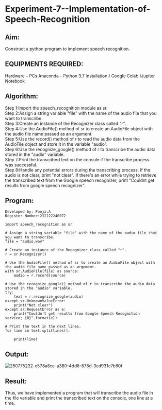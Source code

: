 # Experiment-7--Implementation-of-Speech-Recognition

## Aim:
 Construct a python program to implement speech recognition.
 
## EQUIPMENTS REQUIRED:
Hardware – PCs
Anaconda – Python 3.7 Installation / Google Colab /Jupiter Notebook

## Algorithm:
Step 1:Import the speech_recognition module as sr.<br>
Step 2:Assign a string variable "file" with the name of the audio file that you want to transcribe.<br>
Step 3:Create an instance of the Recognizer class called "r".<br>
Step 4:Use the AudioFile() method of sr to create an AudioFile object with the audio file name passed as an argument.<br>
Step 5:Use the record() method of r to read the audio data from the AudioFile object and store it in the variable "audio".<br>
Step 6:Use the recognize_google() method of r to transcribe the audio data stored in the "audio" variable.<br>
Step 7:Print the transcribed text on the console if the transcribe process was successful.<br>
Step 8:Handle any potential errors during the transcribing process. If the audio is not clear, print "not clear". If there's an error while trying to retrieve the transcribed text from the Google speech recognizer, print "Couldnt get results from google speech recognizer".<br>

## Program:
```
Developed by: Pooja.A
Register Number:212222240072
```
```
import speech_recognition as sr

# Assign a string variable "file" with the name of the audio file that you want to transcribe.
file = "audio.wav"

# Create an instance of the Recognizer class called "r".
r = sr.Recognizer()

# Use the AudioFile() method of sr to create an AudioFile object with the audio file name passed as an argument.
with sr.AudioFile(file) as source:
    audio = r.record(source)

# Use the recognize_google() method of r to transcribe the audio data stored in the "audio" variable.
try:
    text = r.recognize_google(audio)
except sr.UnknownValueError:
    print("Not clear")
except sr.RequestError as e:
    print("Couldn't get results from Google Speech Recognition service; {0}".format(e))

# Print the text in the next lines.
for line in text.splitlines():

    print(line)
```

## Output:
![280775232-e578a8cc-a380-4dd8-878d-3cd931c7b60f](https://github.com/poojaanbu0/Experiment-5--Implementation-of-Speech-Recognition/assets/119390329/31dd658f-d71f-40f9-8bb6-637cbae62434)

## Result:
Thus, we have implemented a program that will transcribe the audio file in the file variable and print the transcribed text on the console, one line at a time.
